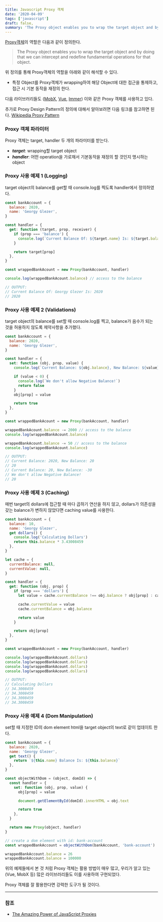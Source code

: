 ```yaml
---
title: Javascript Proxy 객체
date: '2020-04-09'
tags: ['javascript']
draft: false,
summary: 'The Proxy object enables you to wrap the target object and by doing that we can intercept and redefine fundamental operations for that object.'
---
```


[Proxy객체](https://developer.mozilla.org/en-US/docs/Web/JavaScript/Reference/Global_Objects/Proxy)의 역할은 다음과 같이 정의한다.

> The Proxy object enables you to wrap the target object and by doing that we can intercept and redefine fundamental operations for that object.

위 정의를 통해 Proxy객체의 역할을 아래와 같이 해석할 수 있다.

- 특정 Object를 Proxy객체가 wrapping하여 해당 Object에 대한 접근을 통제하고, 접근 시 기본 동작을 재정의 한다.

다음 라이브러리들도 ([MobX](https://github.com/mobxjs/mobx), [Vue](https://github.com/vuejs/vue), [Immer](https://github.com/immerjs/immer)) 이와 같은 Proxy 객체를 사용하고 있다.

추가로 Proxy Design Pattern의 정의에 대해서 알아보려면 다음 링크를 참고하면 된다. [Wikipedia Proxy Pattern](https://en.wikipedia.org/wiki/Proxy_pattern)

### Proxy 객체 파라미터

Proxy 객체는 target, handler 두 개의 파라미터를 받는다.

- **_target_**: wrapping할 target object
- **_handler_**: 어떤 operation을 가로채서 기본동작을 재정의 할 것인지 명시하는 object

### Proxy 사용 예제 1 (Logging)

target object의 balance를 get할 때 console.log를 찍도록 handler에서 정의하였다.

```js
const bankAccount = {
  balance: 2020,
  name: 'Georgy Glezer',
}

const handler = {
  get: function (target, prop, receiver) {
    if (prop === 'balance') {
      console.log(`Current Balance Of: ${target.name} Is: ${target.balance} `)
    }

    return target[prop]
  },
}

const wrappedBankAcount = new Proxy(bankAccount, handler)

console.log(wrappedBankAcount.balance) // access to the balance

// OUTPUT:
// Current Balance Of: Georgy Glezer Is: 2020
// 2020
```

### Proxy 사용 예제 2 (Validations)

target object의 balance를 set할 때 console.log를 찍고, balance가 음수가 되는 것을 허용하지 않도록 제약사항을 추가했다.

```js
const bankAccount = {
  balance: 2020,
  name: 'Georgy Glezer',
}

const handler = {
  set: function (obj, prop, value) {
    console.log(`Current Balance: ${obj.balance}, New Balance: ${value}`)

    if (value < 0) {
      console.log(`We don't allow Negative Balance!`)
      return false
    }
    obj[prop] = value

    return true
  },
}

const wrappedBankAcount = new Proxy(bankAccount, handler)

wrappedBankAcount.balance -= 2000 // access to the balance
console.log(wrappedBankAcount.balance)

wrappedBankAcount.balance -= 50 // access to the balance
console.log(wrappedBankAcount.balance)

// OUTPUT:
// Current Balance: 2020, New Balance: 20
// 20
// Current Balance: 20, New Balance: -30
// We don't allow Negative Balance!
// 20
```

### Proxy 사용 예제 3 (Caching)

매번 target의 dollars에 접근할 때 마다 곱하기 연산을 하지 않고, dollars가 의존성을 갖는 balance가 변하지 않았다면 caching value를 사용한다.

```js
const bankAccount = {
  balance: 10,
  name: 'Georgy Glezer',
  get dollars() {
    console.log('Calculating Dollars')
    return this.balance * 3.43008459
  },
}

let cache = {
  currentBalance: null,
  currentValue: null,
}

const handler = {
  get: function (obj, prop) {
    if (prop === 'dollars') {
      let value = cache.currentBalance !== obj.balance ? obj[prop] : cache.currentValue

      cache.currentValue = value
      cache.currentBalance = obj.balance

      return value
    }

    return obj[prop]
  },
}

const wrappedBankAcount = new Proxy(bankAccount, handler)

console.log(wrappedBankAcount.dollars)
console.log(wrappedBankAcount.dollars)
console.log(wrappedBankAcount.dollars)
console.log(wrappedBankAcount.dollars)

// OUTPUT:
// Calculating Dollars
// 34.3008459
// 34.3008459
// 34.3008459
// 34.3008459
```

### Proxy 사용 예제 4 (Dom Manipulation)

set할 때 지정한 ID의 dom element html을 target object의 text로 같이 업데이트 한다.

```js
const bankAccount = {
  balance: 2020,
  name: 'Georgy Glezer',
  get text() {
    return `${this.name} Balance Is: ${this.balance}`
  },
}

const objectWithDom = (object, domId) => {
  const handler = {
    set: function (obj, prop, value) {
      obj[prop] = value

      document.getElementById(domId).innerHTML = obj.text

      return true
    },
  }

  return new Proxy(object, handler)
}

// create a dom element with id: bank-account
const wrappedBankAccount = objectWithDom(bankAccount, 'bank-account')

wrappedBankAccount.balance = 26
wrappedBankAccount.balance = 100000
```

위의 예제들에서 본 것 처럼 Proxy 객체는 활용 방법이 매우 많고, 우리가 알고 있는 (Vue, MobX 등) 많은 라이브러리들도 이를 사용하여 구현되었다.

Proxy 객체를 잘 활용한다면 강력한 도구가 될 것이다.

---

### 참조

- [The Amazing Power of JavaScript Proxies](https://levelup.gitconnected.com/the-amazing-power-of-javascript-proxies-aa27c6d06bcb)

